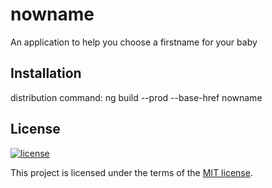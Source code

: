 # nowname
An application to help you choose a firstname for your baby

## Installation

distribution command:
ng build --prod --base-href nowname

## License

[![license](https://img.shields.io/badge/license-MIT-green.svg)](https://github.com/morarupasukaru/gamebooks-assistant/blob/master/documentation/LICENSE.md)

This project is licensed under the terms of the [MIT license](documentation/LICENSE.md).
